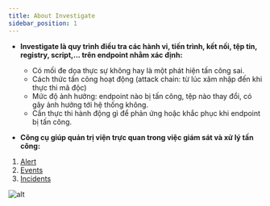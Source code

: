 ```yaml
---
title: About Investigate
sidebar_position: 1
---
```


- **Investigate là quy trình điều tra các hành vi, tiến trình, kết nối, tệp tin, registry, script,... trên endpoint nhằm xác định:**

    - Có mối đe dọa thực sự không hay là một phát hiện tấn công sai.
    - Cách thức tấn công hoạt động (attack chain: từ lúc xâm nhập đến khi thực thi mã độc)
    - Mức độ ảnh hưởng: endpoint nào bị tấn công, tệp nào thay đổi, có gây ảnh hưởng tới hệ thống không.
    - Cần thực thi hành động gì để phản ứng hoặc khắc phục khi endpoint bị tấn công.

- **Công cụ giúp quản trị viện trực quan trong việc giám sát và xử lý tấn công:**

1. <a href="/docs/Investigate/Alerts">Alert</a>
2. <a href="/docs/Investigate/Events">Events</a>
3. <a href="/docs/Investigate/Incidents">Incidents</a>

![alt](/img/investigate.png)